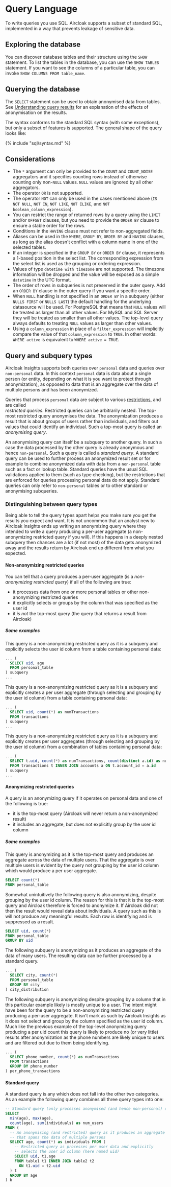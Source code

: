 # Query Language

To write queries you use SQL. Aircloak supports a subset of standard SQL, implemented in a way that prevents leakage of
sensitive data.


## Exploring the database

You can discover database tables and their structure using the `SHOW` statement. To list the tables in the database, you
can use the `SHOW TABLES` statement. If you want to see the columns of a particular table, you can invoke `SHOW COLUMNS
FROM table_name`.


## Querying the database

The `SELECT` statement can be used to obtain anonymised data from tables. See [Understanding query
results](sql/query-results.md) for an explanation of the effects of anonymisation on the results.

The syntax conforms to the standard SQL syntax (with some exceptions), but only a subset of features is supported. The
general shape of the query looks like:

{% include "sql/syntax.md" %}

## Considerations

- The `*` argument can only be provided to the `COUNT` and `COUNT_NOISE` aggregators and it specifies counting rows
  instead of otherwise counting only non-`NULL` values. `NULL` values are ignored by all other aggregators.
- The operator `OR` is not supported.
- The operator `NOT` can only be used in the cases mentioned above (`IS NOT NULL`, `NOT IN`, `NOT LIKE`, `NOT ILIKE`,
  and `NOT boolean_column_expression`).
- You can restrict the range of returned rows by a query using the `LIMIT` and/or `OFFSET` clauses, but you need to
  provide the `ORDER BY` clause to ensure a stable order for the rows.
- Conditions in the `HAVING` clause must not refer to non-aggregated fields.
- Aliases can be used in the `WHERE`, `GROUP BY`, `ORDER BY` and `HAVING` clauses, as long as the alias doesn't conflict
  with a column name in one of the selected tables.
- If an integer is specified in the `GROUP BY` or `ORDER BY` clause, it represents a 1-based position in the select
  list. The corresponding expression from the select list is used as the grouping or ordering expression.
- Values of type `datetime with timezone` are not supported. The timezone information will be dropped and the value will
  be exposed as a simple `datetime` in the UTC format.
- The order of rows in subqueries is not preserved in the outer query. Add an `ORDER BY` clause in the outer query
  if you want a specific order.
- When `NULL` handling is not specified in an `ORDER BY` in a subquery (either `NULLS FIRST` or `NULLS LAST`) the
  default handling for the underlying datasource will be used. For PostgreSQL that means that `NULL` values will be
  treated as larger than all other values. For MySQL and SQL Server they will be treated as smaller
  than all other values. The top-level query always defaults to treating `NULL` values as larger than other values.
- Using a `column_expression` in place of a `filter_expression` will implicitly compare the value of that
  `column_expression` to `TRUE`. In other words: `WHERE active` is equivalent to `WHERE active = TRUE`.


## Query and subquery types

Aircloak Insights supports both queries over `personal` data and queries over `non-personal` data. In this context `personal`
data is data about a single person (or entity, depending on what it is you want to protect through anonymization), as opposed to data that is an aggregate over the data of multiple persons and has been anonymized.

Queries that process `personal` data are subject to various [restrictions](sql/restrictions.md), and are called  
*restricted queries*. Restricted queries can be arbitrarily nested. The top-most restricted query anonymises the data. 
The anonymization produces a result that is about groups of users rather than individuals, and filters out values that could identify an individual. 
Such a top-most query is called an *anonymising query*.

An anonymising query can itself be a subquery to another query. In such a case the data processed by the other query is already anonymous and hence `non-personal`. Such a query is called a *standard query*.
A standard query can be used to further process an anonymized result set or for example to combine anonymized data with data from a `non-personal` table such as a fact or lookup table.
Standard queries have the usual SQL validations applied to them (such as type checking), 
but the restrictions that are enforced for queries processing personal data do not apply.
Standard queries can only refer to `non-personal` tables or to other standard or anonymising subqueries.

### Distinguishing between query types

Being able to tell the query types apart helps you make sure you get the results you expect and want.
It is not uncommon that an analyst new to Aircloak Insights ends up writing 
an anonymizing query where they intended to write a query producing a per-user aggregate 
(a non-anonymizing restricted query if you will). If this happens in a deeply nested subquery then
chances are a lot (if not most) of the data gets anonymized away and the results return by Aircloak 
end up different from what you expected.

#### Non-anonymizing restricted queries

You can tell that a query produces a per-user aggregate (is a *non-anonymizing restricted query*) if 
all of the following are true:
- it processes data from one or more personal tables or other non-anonymizing restricted queries
- it explicitly selects or groups by the column that was specified as the user id
- it *is not* the top-most query (the query that returns a result from Aircloak)

##### Some examples

This query is a non-anonymizing restricted query as it is a subquery and explicitly 
selects the user id column from a table containing personal data:

```sql
... (
  SELECT uid, age
  FROM personal_table
) subquery
...
```

This query is a non-anonymizing restricted query as it is a subquery and explicitly 
creates a per user aggregate (through selecting and grouping by the user id column) 
from a table containing personal data:

```sql
... (
  SELECT uid, count(*) as numTransactions
  FROM transactions
) subquery
...
```

This query is a non-anonymizing restricted query as it is a subquery and explicitly 
creates per user aggregates (through selecting and grouping by the user id column) 
from a combination of tables containing personal data:

```sql
... (
  SELECT t.uid, count(*) as numTransactions, count(distinct a.id) as numAccounts
  FROM transactions t INNER JOIN accounts a ON t.account_id = a.id
) subquery
...
```

#### Anonymizing restricted queries

A query is an anonymizing query if it operates on personal data and one of the following is true:
- it is the top-most query (Aircloak will never return a non-anonymized result)
- it includes an aggregate, but does not explicitly group by the user id column

##### Some examples

This query is anonymizing as it is the top-most query and produces an aggregate across the data of multiple users. That the aggregate is over multiple users is evident by the query not grouping by the user id column
which would produce a per user aggregate.

```sql
SELECT count(*)
FROM personal_table
```

Somewhat unintuitively the following query is also anonymizing, despite grouping by the user id column.
The reason for this is that it is the top-most query and Aircloak therefore is forced to anonymize it. 
If Aircloak did not then the result would reveal data about individuals.
A query such as this is will not produce any meaningful results. Each row is identifying and is suppressed as a result.

```sql
SELECT uid, count(*)
FROM personal_table
GROUP BY uid
```

The following subquery is anonymizing as it produces an aggregate of the data of many users.
The resulting data can be further processed by a standard query.

```sql
... (
  SELECT city, count(*)
  FROM personal_table
  GROUP BY city
) city_distribution
```

The following subquery is anonymizing despite grouping by a column that in this particular 
example likely is mostly unique to a user. The intent might have been for the query to 
be a non-anonymizing restricted query producing a per-user aggregate. 
It isn't mark as such by Aircloak Insights as it does not select
and group by the column specified as the user id column. 
Much like the previous example of the top-level anonymizing query 
producing a per uid count this query is likely to produce no (or very little) results
after anonymization as the phone numbers are likely unique to users and are filtered out 
due to them being identifying.

```sql
... (
  SELECT phone_number, count(*) as numTransactions
  FROM transactions
  GROUP BY phone_number
) per_phone_transactions
```


#### Standard query

A standard query is any which does not fall into the other two categories.
As an example the following query combines all three query types into one:

```SQL
-- Standard query (only processes anonymised (and hence non-personal) data)
SELECT
  min(age), max(age),
  count(age), sum(individuals) as num_users
FROM (
  -- An anonymising (and restricted) query as it produces an aggregate
  -- that spans the data of multiple persons
  SELECT age, count(*) as individuals FROM (
    -- Restricted query as processes per user data and explicitly
    -- selects the user id column (here named uid)
    SELECT uid, t1.age
    FROM table1 t1 INNER JOIN table2 t2
      ON t1.uid = t2.uid
  ) t
  GROUP BY age
) b
```